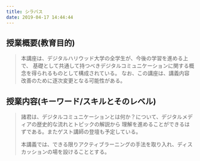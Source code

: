 ```yaml
---
title: シラバス
date: 2019-04-17 14:44:44
---
```


## 授業概要(教育目的)

> 本講座は、デジタルハリウッド大学の全学生が、今後の学習を進める上で、
> 基礎として共通して持つべきデジタルコミュニケーションに関する概念を得られるものとして構成されている。
> なお、この講座は、講義内容改善のために逐次変更となる可能性がある。

## 授業内容(キーワード/スキルとそのレベル)

> 諸君は、デジタルコミュニケーションとは何か？について、デジタルメディアの歴史的な流れとトピックの解説から
> 理解を進めることができるはずである。またゲスト講師の登壇も予定している。
>
> 本講義では、できる限りアクティブラーニングの手法を取り入れ、ディスカッションの場を設けることとする。
